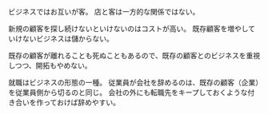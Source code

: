 ビジネスではお互いが客。
店と客は一方的な関係ではない。

新規の顧客を探し続けないといけないのはコストが高い。
既存顧客を増やしていけないビジネスは儲からない。

既存の顧客が離れることも死ぬこともあるので、既存の顧客とのビジネスを重視しつつ、開拓もやめない。

就職はビジネスの形態の一種。
従業員が会社を辞めるのは、既存の顧客（企業）を従業員側から切るのと同じ。
会社の外にも転職先をキープしておくような付き合いを作っておけば辞めやすい。
